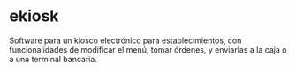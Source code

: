 # ekiosk

Software para un kiosco electrónico para establecimientos, con funcionalidades de modificar el menú, tomar órdenes, y enviarlas a la caja o a una terminal bancaria.

